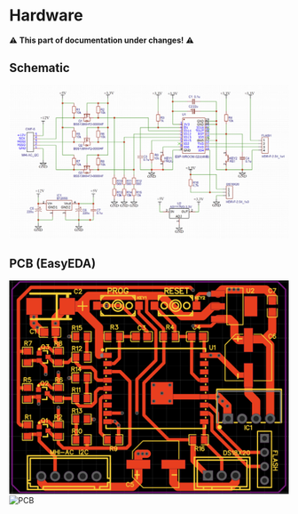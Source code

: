 # Hardware
:warning: **This part of documentation under changes!** :warning:

## Schematic
![schematic](Hardware/PCB_MHI_adapter_HW4-circuit_diagram.png)

## PCB (EasyEDA)
![PCB](Hardware/PCB_MHI_adapter_HW4-top_layer.png)
![PCB](Hardware/PCB_MHI_adapter_HW4-bottom_layer.png)

